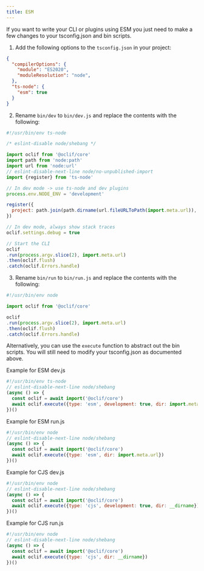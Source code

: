 ```yaml
---
title: ESM
---
```


If you want to write your CLI or plugins using ESM you just need to make a few changes to your tsconfig.json and bin scripts.

1. Add the following options to the `tsconfig.json` in your project:

```json
{
  "compilerOptions": {
    "module": "ES2020",
    "moduleResolution": "node",
  },
  "ts-node": {
    "esm": true
  }
}
```

2. Rename `bin/dev` to `bin/dev.js` and replace the contents with the following:

```javascript
#!/usr/bin/env ts-node

/* eslint-disable node/shebang */

import oclif from '@oclif/core'
import path from 'node:path'
import url from 'node:url'
// eslint-disable-next-line node/no-unpublished-import
import {register} from 'ts-node'

// In dev mode -> use ts-node and dev plugins
process.env.NODE_ENV = 'development'

register({
  project: path.join(path.dirname(url.fileURLToPath(import.meta.url)), '..', 'tsconfig.json'),
})

// In dev mode, always show stack traces
oclif.settings.debug = true

// Start the CLI
oclif
.run(process.argv.slice(2), import.meta.url)
.then(oclif.flush)
.catch(oclif.Errors.handle)
```

3. Rename `bin/run` to `bin/run.js` and replace the contents with the following:

```javascript
#!/usr/bin/env node

import oclif from '@oclif/core'

oclif
.run(process.argv.slice(2), import.meta.url)
.then(oclif.flush)
.catch(oclif.Errors.handle)
```

Alternatively, you can use the `execute` function to abstract out the bin scripts. You will still need to modify your tsconfig.json as documented above.

Example for ESM dev.js
```js
#!/usr/bin/env ts-node
// eslint-disable-next-line node/shebang
(async () => {
  const oclif = await import('@oclif/core')
  await oclif.execute({type: 'esm', development: true, dir: import.meta.url})
})()
```

Example for ESM run.js
```js
#!/usr/bin/env node
// eslint-disable-next-line node/shebang
(async () => {
  const oclif = await import('@oclif/core')
  await oclif.execute({type: 'esm', dir: import.meta.url})
})()
```

Example for CJS dev.js
```js
#!/usr/bin/env node
// eslint-disable-next-line node/shebang
(async () => {
  const oclif = await import('@oclif/core')
  await oclif.execute({type: 'cjs', development: true, dir: __dirname})
})()
```

Example for CJS run.js
```js
#!/usr/bin/env node
// eslint-disable-next-line node/shebang
(async () => {
  const oclif = await import('@oclif/core')
  await oclif.execute({type: 'cjs', dir: __dirname})
})()
```
